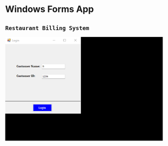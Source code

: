 # Windows Forms App  
## `Restaurant Billing System` <br>
![](3.%20Restaurant%20Billing%20System/Restaurant%20Billing%20System/bin/sample.gif) 
